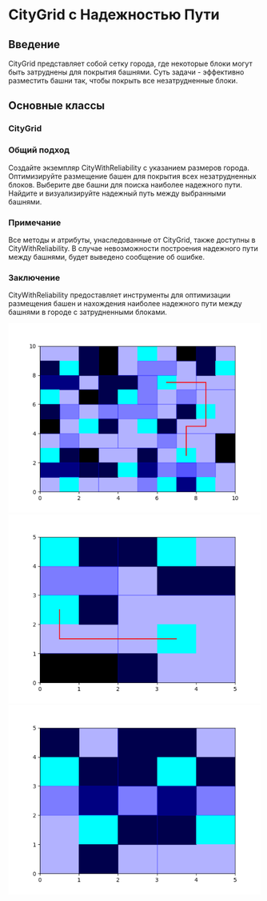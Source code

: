 # CityGrid с Надежностью Пути

## Введение
CityGrid представляет собой сетку города, где некоторые блоки могут быть затруднены для покрытия башнями. Суть задачи - эффективно разместить башни так, чтобы покрыть все незатрудненные блоки.

## Основные классы

### CityGrid

### Общий подход

Создайте экземпляр CityWithReliability с указанием размеров города.
Оптимизируйте размещение башен для покрытия всех незатрудненных блоков.
Выберите две башни для поиска наиболее надежного пути.
Найдите и визуализируйте надежный путь между выбранными башнями.
### Примечание

Все методы и атрибуты, унаследованные от CityGrid, также доступны в CityWithReliability. В случае невозможности построения надежного пути между башнями, будет выведено сообщение об ошибке.

### Заключение

CityWithReliability предоставляет инструменты для оптимизации размещения башен и нахождения наиболее надежного пути между башнями в городе с затрудненными блоками.

![Пример изображения](myplot.png)
![Пример изображения](myplot_2.png)
![Пример изображения](myplot_3.png)


